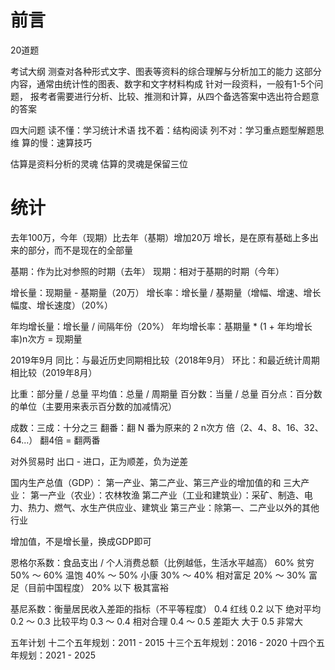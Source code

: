 # 前言

20道题

考试大纲
  测查对各种形式文字、图表等资料的综合理解与分析加工的能力
  这部分内容，通常由统计性的图表、数字和文字材料构成
  针对一段资料，一般有1-5个问题，
  报考者需要进行分析、比较、推测和计算，从四个备选答案中选出符合题意的答案

四大问题
  读不懂：学习统计术语
  找不着：结构阅读
  列不对：学习重点题型解题思维
  算的慢：速算技巧

估算是资料分析的灵魂 估算的灵魂是保留三位

# 统计

去年100万，今年（现期）比去年（基期）增加20万
增长，是在原有基础上多出来的部分，而不是现在的全部量

基期：作为比对参照的时期（去年）
现期：相对于基期的时期（今年）

增长量：现期量 - 基期量（20万）
增长率：增长量 / 基期量（增幅、增速、增长幅度、增长速度）（20%）

年均增长量：增长量 / 间隔年份（20%）
年均增长率：基期量 * (1 + 年均增长率)n次方 = 现期量

2019年9月
同比：与最近历史同期相比较（2018年9月）
环比：和最近统计周期相比较（2019年8月）

比重：部分量 / 总量
平均值：总量 / 周期量
百分数：当量 / 总量
百分点：百分数的单位（主要用来表示百分数的加减情况）

成数：三成：十分之三
翻番：翻 N 番为原来的 2 n次方 倍（2、4、8、16、32、64...）
翻4倍 = 翻两番

对外贸易时
出口 - 进口，正为顺差，负为逆差

国内生产总值（GDP）：
  第一产业、第二产业、第三产业的增加值的和
  三大产业：
  第一产业（农业）：农林牧渔
  第二产业（工业和建筑业）：采矿、制造、电力、热力、燃气、水生产供应业、建筑业
  第三产业：除第一、二产业以外的其他行业

增加值，不是增长量，换成GDP即可

恩格尔系数：食品支出 / 个人消费总额（比例越低，生活水平越高）
  60% 贫穷
  50% ～ 60% 温饱
  40% ～ 50% 小康
  30% ～ 40% 相对富足
  20% ～ 30% 富足（目前中国程度）
  20% 以下 极其富裕

基尼系数：衡量居民收入差距的指标（不平等程度）
  0.4 红线
  0.2 以下 绝对平均
  0.2 ～ 0.3 比较平均
  0.3 ～ 0.4 相对合理
  0.4 ～ 0.5 差距大
  大于 0.5 非常大

五年计划
  十二个五年规划：2011 - 2015
  十三个五年规划：2016 - 2020
  十四个五年规划：2021 - 2025
